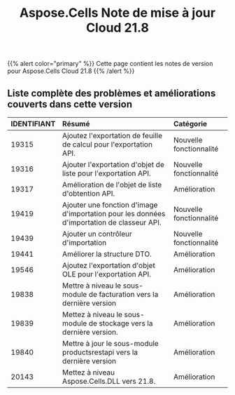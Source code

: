 ﻿---
title: Aspose.Cells Note de mise à jour Cloud 21.8
second_title: Aspose.Cells Cloud Documen
type: docs
url: /fr/aspose-cells-cloud-21-8-release-notes/
description: Aspose.Cells Cloud prend en charge Excel pour créer, convertir, fusionner, diviser, protéger, opération d'objet interne, etc.
weight: 14
---
{{% alert color="primary" %}} 
Cette page contient les notes de version pour Aspose.Cells Cloud 21.8
{{% /alert %}} 
## **Liste complète des problèmes et améliorations couverts dans cette version**
|**IDENTIFIANT**|**Résumé**|**Catégorie**|
|:- |:- |:- |
|19315 |Ajoutez l'exportation de feuille de calcul pour l'exportation API.| Nouvelle fonctionnalité|
|19316 |Ajouter l'exportation d'objet de liste pour l'exportation API.| Nouvelle fonctionnalité|
|19317 |Amélioration de l'objet de liste d'obtention API.| Amélioration|
|19419 |Ajouter une fonction d'image d'importation pour les données d'importation de classeur API.| Nouvelle fonctionnalité|
|19439 |Ajouter un contrôleur d'importation| Nouvelle fonctionnalité|
|19441 |Améliorer la structure DTO.| Amélioration|
|19546 |Ajoutez l'exportation d'objet OLE pour l'exportation API.| Amélioration|
|19838 |Mettre à niveau le sous-module de facturation vers la dernière version| Amélioration|
|19839 |Mettez à niveau le sous-module de stockage vers la dernière version.| Amélioration|
|19840 |Mettre à jour le sous-module productsrestapi vers la dernière version| Amélioration|
|20143 |Mettez à niveau Aspose.Cells.DLL vers 21.8.| Amélioration|
